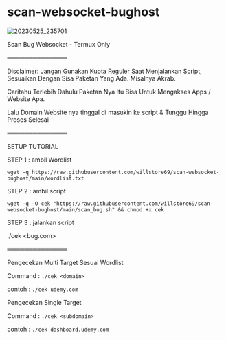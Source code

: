 # scan-websocket-bughost




![20230525_235701](https://github.com/willstore69/scan-websocket-bughost/assets/107354006/5829b7c7-776f-405e-804f-e78ce55ced6a)

Scan Bug Websocket - Termux Only

══════════════

Disclaimer: Jangan Gunakan Kuota Reguler Saat Menjalankan Script, Sesuaikan Dengan Sisa Paketan Yang Ada. Misalnya Akrab.

Caritahu Terlebih Dahulu Paketan Nya Itu Bisa Untuk Mengakses Apps / Website Apa.

Lalu Domain Website nya tinggal di masukin ke script & Tunggu Hingga Proses Selesai

══════════════

SETUP TUTORIAL

STEP 1 : ambil Wordlist

``wget -q https://raw.githubusercontent.com/willstore69/scan-websocket-bughost/main/wordlist.txt``

STEP 2 : ambil script

``wget -q -O cek "https://raw.githubusercontent.com/willstore69/scan-websocket-bughost/main/scan_bug.sh" && chmod +x cek``

STEP 3 : jalankan script

./cek <bug.com>

══════════════

Pengecekan Multi Target Sesuai Wordlist

Command : ```./cek <domain>```
  
contoh : ```./cek udemy.com```

Pengecekan Single Target

Command : ```./cek <subdomain>```
  
contoh : ```./cek dashboard.udemy.com```
